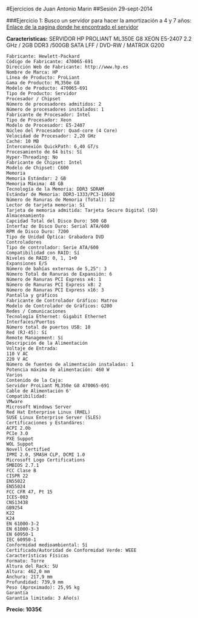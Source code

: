 #Ejercicios de Juan Antonio Marin
##Sesión 29-sept-2014

###Ejercicio 1:
Busco un servidor para hacer la amortización a 4 y 7 años:
[Enlace de la pagina donde he encontrado el servidor](http://www.dynos.es/servidor-hp-proliant-ml350e-g8-xeon-e5-2407-2.2-ghz-2gb-ddr3-500gb-sata-lff-dvd-rw-matrox-g200-array-b120i-887111422231__470065-691.html)

**Caracteristicas:**
SERVIDOR HP PROLIANT ML350E G8 XEON E5-2407 2.2 GHz / 2GB DDR3
/500GB SATA LFF / DVD-RW / MATROX G200
```
Fabricante: Hewlett-Packard
Código de Fabricante: 470065-691
Dirección Web de Fabricante: http://www.hp.es
Nombre de Marca: HP
Línea de Producto: ProLiant
Gama de Producto: ML350e G8
Modelo de Producto: 470065-691
Tipo de Producto: Servidor
Procesador / Chipset
Número de procesadores admitidos: 2
Número de procesadores instalados: 1
Fabricante de Procesador: Intel
Tipo de Procesador: Xeon
Modelo de Procesador: E5-2407
Núcleo del Procesador: Quad-core (4 Core)
Velocidad de Procesador: 2,20 GHz
Caché: 10 MB
Interconexión QuickPath: 6,40 GT/s
Procesamiento de 64 bits: Sí
Hyper-Threading: No
Fabricante de Chipset: Intel
Modelo de Chipset: C600
Memoria
Memoria Estándar: 2 GB
Memoria Máxima: 48 GB
Tecnología de la Memoria: DDR3 SDRAM
Estándar de Memoria: DDR3-1333/PC3-10600
Número de Ranuras de Memoria (Total): 12
Lector de tarjeta memoria: Sí
Tarjeta de memoria admitida: Tarjeta Secure Digital (SD)
Almacenamiento
Capcidad Total del Disco Duro: 500 GB
Interfaz de Disco Duro: Serial ATA/600
RPM de Disco Duro: 7200
Tipo de Unidad Óptica: Grabadora DVD
Controladores
Tipo de controlador: Serie ATA/600
Compatibilidad con RAID: Sí
Niveles de RAID: 0, 1, 1+0
Expansiones E/S
Número de bahías externas de 5,25": 3
Número Total de Ranuras de Expansión: 6
Número de Ranuras PCI Express x4: 1
Número de Ranuras PCI Express x8: 2
Número de Ranuras PCI Express x16: 3
Pantalla y gráficos
Fabricante de Controlador Gráfico: Matrox
Modelo de Controlador de Gráficos: G200
Redes / Comunicaciones
Tecnología Ethernet: Gigabit Ethernet
Interfaces/Puertos
Número total de puertos USB: 10
Red (RJ-45): Sí
Remote Management: Sí
Descripción de la Alimentación
Voltaje de Entrada:
110 V AC
220 V AC
Número de fuentes de alimentación instaladas: 1
Potencia máxima de alimentación: 460 W
Varios
Contenido de la Caja:
Servidor ProLiant ML350e G8 470065-691
Cable de Alimentación 6'
Compatibilidad:
VMware
Microsoft Windows Server
Red Hat Enterprise Linux (RHEL)
SUSE Linux Enterprise Server (SLES)
Certificaciones y Estandáres:
ACPI 2.0b
PCIe 3.0
PXE Suppot
WOL Suppot
Novell Certified
IPMI 2.0, SMASH CLP, DCMI 1.0
Microsoft Logo Certifications
SMBIOS 2.7.1
FCC Clase B
CISPR 22
EN55022
EN55024
FCC CFR 47, Pt 15
ICES-003
CNS13438
GB9254
K22
K24
EN 61000-3-2
EN 61000-3-3
EN 60950-1
IEC 60950-1
Conformidad medioambiental: Sí
Certificado/Autoridad de Conformidad Verde: WEEE
Características Físicas
Formato: Torre
Altura del Rack: 5U
Altura: 462,0 mm
Anchura: 217,9 mm
Profundidad: 739,9 mm
Peso (Aproximado): 25,95 kg
Garantía
Garantía limitada: 3 Año(s)
```

**Precio: 1035€**
